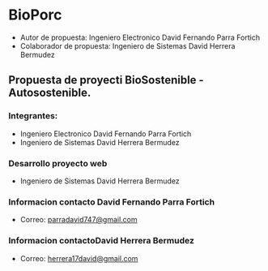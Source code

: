 # BioPorc
  * Autor de propuesta: Ingeniero Electronico David Fernando Parra Fortich 
  * Colaborador de propuesta: Ingeniero de Sistemas David Herrera Bermudez

## Propuesta de proyecti BioSostenible - Autosostenible.

### Integrantes:
  * Ingeniero Electronico David Fernando Parra Fortich 
  * Ingeniero de Sistemas David Herrera Bermudez


### Desarrollo proyecto web
  * Ingeniero de Sistemas David Herrera Bermudez

### Informacion contacto David Fernando Parra Fortich
 * Correo: parradavid747@gmail.com
 
### Informacion contactoDavid Herrera Bermudez
  * Correo: herrera17david@gmail.com
